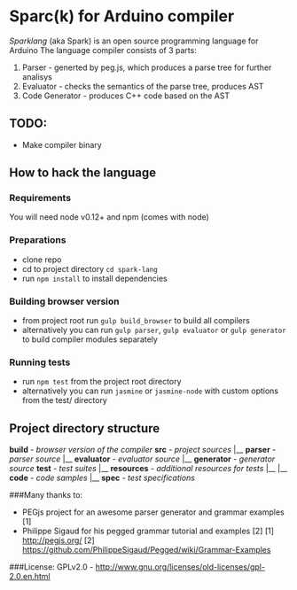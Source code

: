 # Sparc(k) for Arduino compiler

_Sparklang_ (aka Spark) is an open source programming language for Arduino
The language compiler consists of 3 parts:
1) Parser - generted by peg.js, which produces a parse tree for further analisys
2) Evaluator - checks the semantics of the parse tree, produces AST
3) Code Generator - produces C++ code based on the AST

## TODO:
- Make compiler binary

## How to hack the language
### Requirements
You will need node v0.12+ and npm (comes with node)

### Preparations
- clone repo
- cd to project directory `cd spark-lang`
- run `npm install` to install dependencies

### Building browser version
- from project root run `gulp build_browser` to build all compilers
- alternatively you can run `gulp parser`, `gulp evaluator` or `gulp generator` to build compiler modules separately

### Running tests
- run `npm test` from the project root directory
- alternatively you can run `jasmine` or `jasmine-node` with custom options from the test/ directory 

## Project directory structure
**build** - *browser version of the compiler*
**src** - *project sources*
|__ **parser** - *parser source*
|__ **evaluator** - *evaluator source*
|__ **generator** - *generator source*
**test** - *test suites*
|__ **resources** - *additional resources for tests*
|__ |__ **code** - *code samples*
|__ **spec** - *test specifications*


###Many thanks to:
- PEGjs project for an awesome parser generator and grammar examples [1]
- Philippe Sigaud for his pegged grammar tutorial and examples [2]
[1] http://pegjs.org/
[2] https://github.com/PhilippeSigaud/Pegged/wiki/Grammar-Examples

###License:
GPLv2.0 - http://www.gnu.org/licenses/old-licenses/gpl-2.0.en.html

